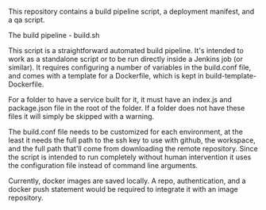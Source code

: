 This repository contains a build pipeline script, a deployment manifest, and a qa script.

The build pipeline - build.sh

This script is a straightforward automated build pipeline. It's intended to work as a standalone script or to be run directly inside a Jenkins job (or similar). It requires configuring a number of variables in the build.conf file, and comes with a template for a Dockerfile, which is kept in build-template-Dockerfile.

For a folder to have a service built for it, it must have an index.js and package.json file in the root of the folder. If a folder does not have these files it will simply be skipped with a warning.

The build.conf file needs to be customized for each environment, at the least it needs the full path to the ssh key to use with github, the workspace, and the full path that'll come from downloading the remote repository. Since the script is intended to run completely without human intervention it uses the configuration file instead of command line arguments.

Currently, docker images are saved locally. A repo, authentication, and a docker push statement would be required to integrate it with an image repository.


